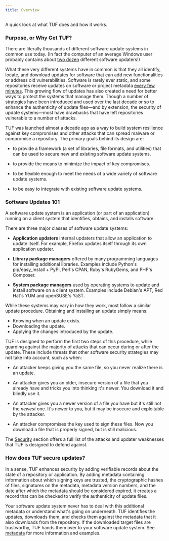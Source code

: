 ```yaml
---
title: Overview
---
```


A quick look at what TUF does and how it works.

### Purpose, or Why Get TUF?

There are literally thousands of different software update systems in common
use today. (In fact the computer of an average Windows user probably contains about [two
dozen](https://secunia.com/gfx/pdf/Secunia_RSA_Software_Portfolio_Security_Exposure.pdf)
different software updaters!)

What these very different systems have in common is that they all identify,
locate, and download updates for software that can add new functionalities or
address old vulnerabilities. Software is rarely ever static, and some repositories
receive updates on software or project metadata [every few minutes](https://ssl.engineering.nyu.edu/papers/kuppusamy_nsdi_16.pdf). This
growing flow of updates has also created a need for better
ways to protect the systems that manage them. Though a number of strategies have
been introduced and used over the last decade or so to enhance the
authenticity of update files—and by extension, the security of update systems—most have drawbacks
that have left repositories vulnerable to a number of attacks.

TUF was launched almost a decade ago as a way to build system resilience against
key compromises and other attacks that can spread malware or compromise a repository.
The primary goals behind its design are:

* to provide a framework (a set of libraries, file formats, and utilities)
that can be used to secure new and existing software update systems.

* to provide the means to minimize the impact of key compromises.

* to be flexible enough to meet the needs of a wide variety of software update systems.

* to be easy to integrate with existing software update systems.

### Software Updates 101 ###
A software update system is an application (or part of an
application) running on a client system that identifies, obtains, and
installs software.

There are three major classes of software update systems:

* **Application updaters** internal updaters that allow an application to update
   itself. For example, Firefox updates itself through its own application
   updater.

* **Library package managers** offered by many
   programming languages for installing additional libraries. Examples include
   Python's pip/easy_install + PyPI, Perl's CPAN,
   Ruby's RubyGems, and PHP's Composer.

* **System package managers** used by operating systems to update and
   install software on a client system. Examples include Debian's APT,
   Red Hat's YUM and openSUSE's YaST.

While these systems may vary in how they work, most follow a similar update
procedure. Obtaining and installing an update simply means:

* Knowing when an update exists.
* Downloading the update.
* Applying the changes introduced by the update.

TUF is designed to perform the first two steps of this procedure,
while guarding against the majority of attacks that can occur during or
after the update.
These include threats that other software security strategies may not take into
account, such as when:

* An attacker keeps giving you the same file, so you never realize
  there is an update.

* An attacker gives you an older, insecure version of a file that you
  already have and tricks you into thinking it's
  newer. You download it and blindly use it.

* An attacker gives you a newer version of a file you have but it's still not
  the *newest* one. It's newer to you, but it may be insecure and
  exploitable by the attacker.

* An attacker compromises the key used to sign these files. Now you
  download a file that is properly signed, but is still malicious.

The [Security](/security.html) section offers a full list of the
attacks and updater weaknesses that TUF is designed to defend against.

### How does TUF secure updates? ###

In a sense, TUF enhances security by adding verifiable records about the state
of a repository or application. By adding metadata containing
information about which signing keys are trusted, the cryptographic hashes of
files, signatures on the metadata,
metadata version numbers, and the date after which the metadata should be
considered expired, it creates a record that can be checked to verify the
authenticity of update files.

Your software update system never has to deal with
this additional metadata or understand what's going on underneath. TUF
identifies the  updates, downloads them, and checks them
against the metadata that it also downloads from the repository. If the
downloaded target files are trustworthy, TUF hands them over to your software
update system. See [metadata](/metadata.html) for more information and examples.
